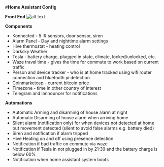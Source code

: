 #**Home Assistant Config**

**Front End**
![alt text](https://github.com/josephsteele/home-assistant-config/blob/master/Front%20End%20Snapshot.PNG)

**Components**  
* Konnected - 5 IR sensors, door sensor, siren  
* Alarm Panel - Day and nighttime alarm settings  
* Hive thermostat - heating control  
* Darksky Weather  
* Tesla - battery charge, plugged in state, climate, locked/unlocked, etc.  
* Waze travel time - gives the time for commute to work based on current traffic  
* Person and device tracker - who is at home tracked using wifi router connection and bluetooth pi detection 
* Coinmarketcap - current bitcoin price  
* Timezone - time in other country of interest 
* Telegram and lannouncer for notifications

**Automations**
* Automatic Arming and disarming of house alarm at night  
* Automatic Disarming of house alarm when arriving home
* Silent alarm (notification only) for when devices not detected at home but movement detected (silent to avoid false alarms e.g. battery died)
* Siren and notification if alarm tripped  
* Hive Heating on and off using presence detection  
* Notification if bad traffic on commute via waze    
* Notification if Tesla in not plugged in by 21:30 and the battery charge is below 60% 
* Notification when home assistant system boots



